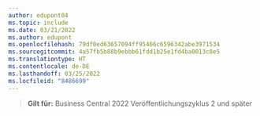 ```yaml
---
author: edupont04
ms.topic: include
ms.date: 03/21/2022
ms.author: edupont
ms.openlocfilehash: 79df0ed63657094ff95466c6596342abe3971534
ms.sourcegitcommit: 4a57fb5b88b9ebbb61fdd1b25e1fd4ba0013c8e5
ms.translationtype: HT
ms.contentlocale: de-DE
ms.lasthandoff: 03/25/2022
ms.locfileid: "8486699"
---
```

> **Gilt für:** Business Central 2022 Veröffentlichungszyklus 2 und später